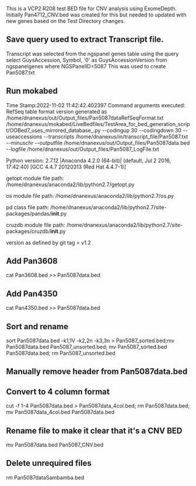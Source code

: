This is a VCP2 R208 test BED file for CNV analysis using ExomeDepth.
Initially Pan4712_CNV.bed was created for this but needed to updated with new genes based on the Test Directory changes.

## Save query used to extract Transcript file.
Transcript was selected from the ngspanel genes table using the query select GuysAccession, Symbol, '0' as GuysAccessionVersion from ngspanelgenes where NGSPanelID=5087 This was used to create Pan5087.txt

## Run mokabed
Time Stamp:2022-11-02 11:42:42.402397
Command arguments executed:
RefSeq table format version generated as /home/dnanexus/out/Output_files/Pan5087dataRefSeqFormat.txt
/home/dnanexus/mokabed/LiveBedfiles/TestArea_for_bed_generation_script/OOBed7_uses_mirrored_database_.py --codingup 30 --codingdown 30 --useaccessions --transcripts /home/dnanexus/in/transcript_file/Pan5087.txt --minuschr --outputfile /home/dnanexus/out/Output_files/Pan5087data.bed --logfile /home/dnanexus/out/Output_files/Pan5087_LogFile.txt 

 Python version: 2.7.12 |Anaconda 4.2.0 (64-bit)| (default, Jul  2 2016, 17:42:40) 
[GCC 4.4.7 20120313 (Red Hat 4.4.7-1)]

 getopt module file path: /home/dnanexus/anaconda2/lib/python2.7/getopt.py

 os module file path: /home/dnanexus/anaconda2/lib/python2.7/os.py

 pd class file path: /home/dnanexus/anaconda2/lib/python2.7/site-packages/pandas/__init__.py

 cruzdb module file path: /home/dnanexus/anaconda2/lib/python2.7/site-packages/cruzdb/__init__.py

version as defined by git tag = v1.2

## Add Pan3608
cat Pan3608.bed >> Pan5087data.bed

## Add Pan4350
cat Pan4350.bed >> Pan5087data.bed

## Sort and rename
sort Pan5087data.bed -k1,1V -k2,2n -k3,3n > Pan5087_sorted.bed;mv Pan5087data.bed Pan5087_unsorted.bed; mv Pan5087_sorted.bed Pan5087data.bed; rm Pan5087_unsorted.bed

## Manually remove header from Pan5087data.bed

## Convert to 4 column format
cut -f 1-4 Pan5087data.bed > Pan5087data_4col.bed; rm Pan5087data.bed; mv Pan5087data_4col.bed Pan5087data.bed

## Rename file to make it clear that it's a CNV BED
mv Pan5087data.bed Pan5087_CNV.bed

## Delete unrequired files
rm Pan5087dataSambamba.bed